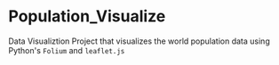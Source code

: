 # Population_Visualize
Data Visualiztion Project that visualizes the world population data using Python's ```Folium``` and ```leaflet.js```
